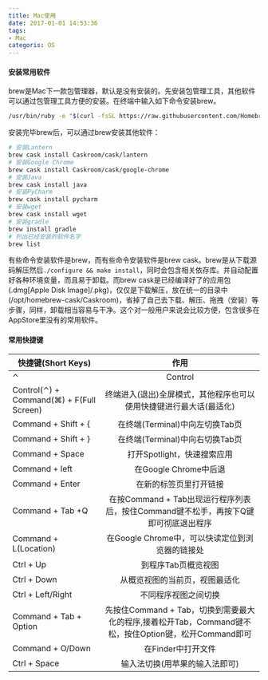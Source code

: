 ```yaml
---
title: Mac使用
date: 2017-01-01 14:53:36
tags:
- Mac
categoris: OS
---
```


#### 安装常用软件

brew是Mac下一款包管理器，默认是没有安装的。先安装包管理工具，其他软件可以通过包管理工具方便的安装。在终端中输入如下命令安装brew。

<!-- more -->

```Bash
/usr/bin/ruby -e "$(curl -fsSL https://raw.githubusercontent.com/Homebrew/install/master/install)"
```

安装完毕brew后，可以通过brew安装其他软件：

```Bash
# 安装Lantern
brew cask install Caskroom/cask/lantern
# 安装Google Chrome
brew cask install Caskroom/cask/google-chrome
# 安装Java
brew cask install java
# 安装PyCharm
brew cask install pycharm
# 安装wget
brew cask install wget
# 安装gradle
brew install gradle
# 列出已经安装的软件名字
brew list
```

有些命令安装软件是brew，而有些命令安装软件是brew cask。brew是从下载源码解压然后`./configure && make install`，同时会包含相关依存库。并自动配置好各种环境变量，而且易于卸载。而brew cask是已经编译好了的应用包(.dmg[Apple Disk Image]/.pkg)，仅仅是下载解压，放在统一的目录中(/opt/homebrew-cask/Caskroom)，省掉了自己去下载、解压、拖拽（安装）等步骤，同样，卸载相当容易与干净。这个对一般用户来说会比较方便，包含很多在AppStore里没有的常用软件。

#### 常用快捷键

| 快捷键(Short Keys)  | 作用  |
| ----------------- |:-------------:|
| ⌃ | Control |
| Control(⌃) + Command(⌘) + F(Full Screen)  | 终端进入(退出)全屏模式，其他程序也可以使用快捷键进行最大话(最适化) |
| Command + Shift + { | 在终端(Terminal)中向左切换Tab页 |
| Command + Shift + } | 在终端(Terminal)中向右切换Tab页 |
| Command + Space | 打开Spotlight，快速搜索应用 |
| Command + left | 在Google Chrome中后退 |
| Command + Enter | 在新的标签页里打开链接 |
| Command + Tab +Q | 在按Command + Tab出现运行程序列表后，按住Command键不松手，再按下Q键即可彻底退出程序 |
| Command + L(Location) | 在Google Chrome中，可以快读定位到浏览器的链接处 |
| Ctrl + Up | 到程序Tab页概览视图 |
| Ctrl + Down | 从概览视图的当前页，视图最适化 |
| Ctrl + Left/Right | 不同程序视图之间切换 |
| Command + Tab + Option | 先按住Command + Tab，切换到需要最大化的程序,接着松开Tab，Command键不松，按住Option键，松开Command即可 |
| Command + O/Down | 在Finder中打开文件 |
| Ctrl + Space | 输入法切换(用苹果的输入法即可) |
